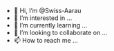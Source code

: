 - 👋 Hi, I’m @Swiss-Aarau
- 👀 I’m interested in ...
- 🌱 I’m currently learning ...
- 💞️ I’m looking to collaborate on ...
- 📫 How to reach me ...

<!---
Swiss-Aarau/Swiss-Aarau is a ✨ special ✨ repository because its `README.md` (this file) appears on your GitHub profile.
You can click the Preview link to take a look at your changes.
--->
